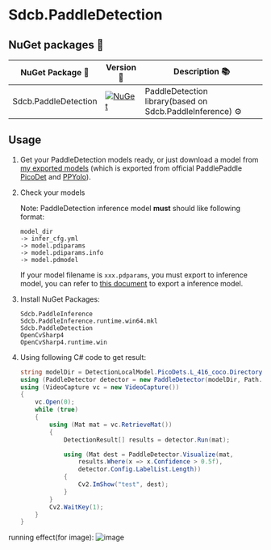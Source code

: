# Sdcb.PaddleDetection

## NuGet packages 🎯

| NuGet Package 💼      | Version 📌                                                                                                            | Description 📚                                            |
| -------------------- | -------------------------------------------------------------------------------------------------------------------- | -------------------------------------------------------- |
| Sdcb.PaddleDetection | [![NuGet](https://img.shields.io/nuget/v/Sdcb.PaddleDetection.svg)](https://nuget.org/packages/Sdcb.PaddleDetection) | PaddleDetection library(based on Sdcb.PaddleInference) ⚙️ |

## Usage

1. Get your PaddleDetection models ready, or just download a model from [my exported models](https://pan.baidu.com/s/1pYuvUIU3HyEpu4gG0qSeMg?pwd=r90c) (which is exported from official PaddlePaddle [PicoDet](https://github.com/PaddlePaddle/PaddleDetection/tree/release/2.3/configs/picodet) and [PPYolo](https://github.com/PaddlePaddle/PaddleDetection/tree/release/2.3/configs/ppyolo)).
2. Check your models
   
   Note: PaddleDetection inference model **must** should like following format:
   ```
   model_dir
   -> infer_cfg.yml
   -> model.pdiparams
   -> model.pdiparams.info
   -> model.pdmodel
   ```
   If your model filename is `xxx.pdparams`, you must export to inference model, you can refer to [this document](https://github.com/PaddlePaddle/PaddleDetection/blob/release/2.3/deploy/README_en.md#11-the-export-model) to export a inference model.
3. Install NuGet Packages:
   ```
   Sdcb.PaddleInference
   Sdcb.PaddleInference.runtime.win64.mkl
   Sdcb.PaddleDetection
   OpenCvSharp4
   OpenCvSharp4.runtime.win
   ```
4. Using following C# code to get result:
   ```csharp
   string modelDir = DetectionLocalModel.PicoDets.L_416_coco.Directory; // your model directory here
   using (PaddleDetector detector = new PaddleDetector(modelDir, Path.Combine(modelDir, "infer_cfg.yml"), PaddleDevice.Mkldnn()))
   using (VideoCapture vc = new VideoCapture())
   {
       vc.Open(0);
       while (true)
       {
           using (Mat mat = vc.RetrieveMat())
           {
               DetectionResult[] results = detector.Run(mat);
   
               using (Mat dest = PaddleDetector.Visualize(mat, 
                   results.Where(x => x.Confidence > 0.5f), 
                   detector.Config.LabelList.Length))
               {
                   Cv2.ImShow("test", dest);
               }
           }
           Cv2.WaitKey(1);
       }
   }
   ```

running effect(for image):
![image](https://user-images.githubusercontent.com/1317141/222453236-fc7c25b8-c5ca-41b7-bf93-ac2708bb8c62.png)
